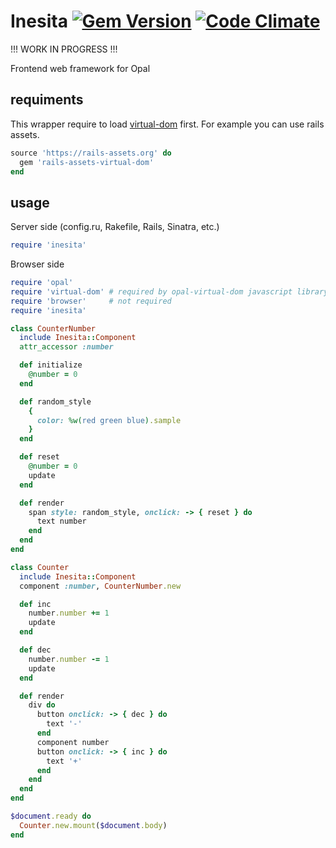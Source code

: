 # Inesita [![Gem Version](https://badge.fury.io/rb/inesita.svg)](http://badge.fury.io/rb/inesita) [![Code Climate](https://codeclimate.com/github/fazibear/opal-virtual-dom/badges/gpa.svg)](https://codeclimate.com/github/fazibear/inesita)

!!! WORK IN PROGRESS !!!

Frontend web framework for Opal

## requiments

This wrapper require to load [virtual-dom](https://github.com/Matt-Esch/virtual-dom) first. For example you can use rails assets.

```ruby
source 'https://rails-assets.org' do
  gem 'rails-assets-virtual-dom'
end
```

## usage

Server side (config.ru, Rakefile, Rails, Sinatra, etc.)

```ruby
require 'inesita'
```

Browser side

```ruby
require 'opal'
require 'virtual-dom' # required by opal-virtual-dom javascript library
require 'browser'     # not required
require 'inesita'

class CounterNumber
  include Inesita::Component
  attr_accessor :number

  def initialize
    @number = 0
  end

  def random_style
    {
      color: %w(red green blue).sample
    }
  end

  def reset
    @number = 0
    update
  end

  def render
    span style: random_style, onclick: -> { reset } do
      text number
    end
  end
end

class Counter
  include Inesita::Component
  component :number, CounterNumber.new

  def inc
    number.number += 1
    update
  end

  def dec
    number.number -= 1
    update
  end

  def render
    div do
      button onclick: -> { dec } do
        text '-'
      end
      component number
      button onclick: -> { inc } do
        text '+'
      end
    end
  end
end

$document.ready do
  Counter.new.mount($document.body)
end
```
